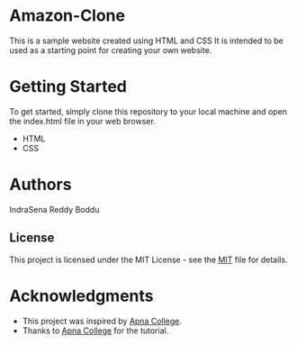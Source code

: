 # Amazon-Clone
This is a sample website created using HTML and CSS It is intended to be used as a starting point for creating your own website.

# Getting Started
To get started, simply clone this repository to your local machine and open the index.html file in your web browser.
- HTML
- CSS
# Authors
IndraSena Reddy Boddu
## License
This project is licensed under the MIT License - see the [MIT]() file for details.

# Acknowledgments
- This project was inspired by [Apna College](https://youtu.be/nGhKIC_7Mkk?si=xA-_dkEONBHFCtfG).
- Thanks to [Apna College](https://youtu.be/nGhKIC_7Mkk?si=xA-_dkEONBHFCtfG) for the tutorial.
